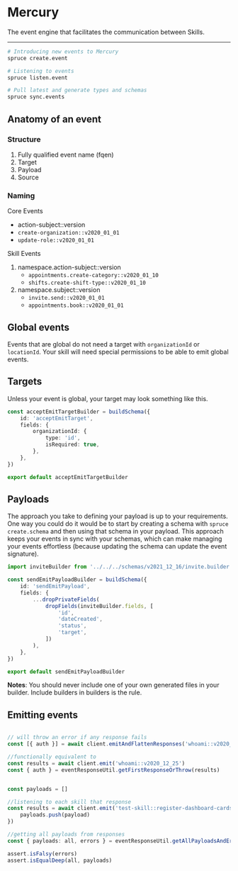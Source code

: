 # Mercury
The event engine that facilitates the communication between Skills.
****

```bash
# Introducing new events to Mercury
spruce create.event

# Listening to events
spruce listen.event

# Pull latest and generate types and schemas
spruce sync.events

```

## Anatomy of an event

### Structure

1. Fully qualified event name (fqen)
2. Target
3. Payload
4. Source

### Naming

Core Events

* action-subject::version
* `create-organization::v2020_01_01`
* `update-role::v2020_01_01`

Skill Events

1. namespace.action-subject::version
	* `appointments.create-category::v2020_01_10`
	* `shifts.create-shift-type::v2020_01_10`
2. namespace.subject::version
	* `invite.send::v2020_01_01`
	* `appointments.book::v2020_01_01`

## Global events
Events that are global do not need a target with `organizationId` or `locationId`. Your skill will need special permissions to be able to emit global events. 

## Targets
Unless your event is global, your target may look something like this.

```ts
const acceptEmitTargetBuilder = buildSchema({
	id: 'acceptEmitTarget',
	fields: {
		organizationId: {
			type: 'id',
			isRequired: true,
		},
	},
})

export default acceptEmitTargetBuilder

```


## Payloads
The approach you take to defining your payload is up to your requirements. One way you could do it would be to start by creating a schema with `spruce create.schema` and then using that schema in your payload. This approach keeps your events in sync with your schemas, which can make managing your events effortless (because updating the schema can update the event signature).

```ts
import inviteBuilder from '../../../schemas/v2021_12_16/invite.builder'

const sendEmitPayloadBuilder = buildSchema({
	id: 'sendEmitPayload',
	fields: {
		...dropPrivateFields(
			dropFields(inviteBuilder.fields, [
				'id',
				'dateCreated',
				'status',
				'target',
			])
		),
	},
})

export default sendEmitPayloadBuilder

```

**Notes**: You should never include one of your own generated files in your builder. Include builders in builders is the rule.


## Emitting events


```ts

// will throw an error if any response fails
const [{ auth }] = await client.emitAndFlattenResponses('whoami::v2020_12_25')

//functionally equivalent to
const results = await client.emit('whoami::v2020_12_25')
const { auth } = eventResponseUtil.getFirstResponseOrThrow(results)


const payloads = []

//listening to each skill that response
const results = await client.emit('test-skill::register-dashboard-cards', {}, ({ payload }) => {
	payloads.push(payload)
})

//getting all payloads from responses
const { payloads: all, errors } = eventResponseUtil.getAllPayloadsAndErrors(results, SpruceError)

assert.isFalsy(errors)
assert.isEqualDeep(all, payloads)

```


